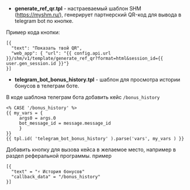 - **generate_ref_qr.tpl** - настраеваемый шаблон SHM (https://myshm.ru/), генерирует партнерский QR-код для вывода в telegram bot по кнопке.

Пример кода кнопки:

```
[{
  "text": "Показать твой QR",
  "web_app": { "url": "{{ config.api.url }}/shm/v1/template/generate_ref_qr?format=html&session_id={{ user.gen_session.id }}"}
}]
```


- **telegram_bot_bonus_history.tpl** - шаблон для просмотра истории бонусов в телеграм боте.

В коде шаблона телеграм бота добавить кейс ```/bonus_history```

```
<% CASE '/bonus_history' %>
{{ my_vars = {
     args0 = args.0
     bot_message_id = message.message_id
     }
}}
{{ tpl.id( 'telegram_bot_bonus_history' ).parse('vars', my_vars ) }}
```

Добавить кнопку для вызова кейса в желаемое место, например в раздел реферальной программы.
пример
```
[{
  "text" = "⚡️ История бонусов"
  "callback_data" = "/bonus_history"
}]
```
